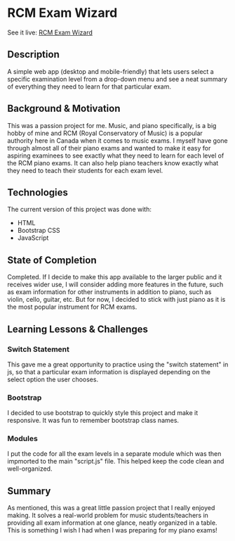 # RCM Exam Wizard

See it live: [RCM Exam Wizard](https://rcm-wizard.dacapomusic.ca/)

## Description
A simple web app (desktop and mobile-friendly) that lets users select a specific examination level from a drop-down menu and see a neat summary of everything they need to learn for that particular exam.

## Background & Motivation
This was a passion project for me. Music, and piano specifically, is a big hobby of mine and RCM (Royal Conservatory of Music) is a popular authority here in Canada when it comes to music exams. I myself have gone through almost all of their piano exams and wanted to make it easy for aspiring examinees to see exactly what they need to learn for each level of the RCM piano exams. It can also help piano teachers know exactly what they need to teach their students for each exam level.

## Technologies
The current version of this project was done with:
* HTML 
* Bootstrap CSS
* JavaScript

## State of Completion
Completed. If I decide to make this app available to the larger public and it receives wider use, I will consider adding more features in the future, such as exam information for other instruments in addition to piano, such as violin, cello, guitar, etc. But for now, I decided to stick with just piano as it is the most popular instrument for RCM exams.

## Learning Lessons & Challenges
### Switch Statement
This gave me a great opportunity to practice using the "switch statement" in js, so that a particular exam information is displayed depending on the select option the user chooses.

### Bootstrap
I decided to use bootstrap to quickly style this project and make it responsive. It was fun to remember bootstrap class names.

### Modules
I put the code for all the exam levels in a separate module which was then impmorted to the main "script.js" file. This helped keep the code clean and well-organized.


## Summary
As mentioned, this was a great little passion project that I really enjoyed making. It solves a real-world problem for music students/teachers in providing all exam information at one glance, neatly organized in a table. This is something I wish I had when I was preparing for my piano exams!




